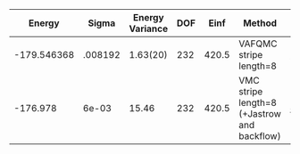 | Energy      | Sigma   | Energy Variance | DOF | Einf  | Method                                       | Reference |
|-------------|---------|-----------------|-----|-------|----------------------------------------------|-----------|
| -179.546368 | .008192 | 1.63(20)        | 232 | 420.5 | VAFQMC stripe length=8                       | [paper](https://journals.aps.org/prb/abstract/10.1103/PhysRevB.107.115133) |
| -176.978    | 6e-03   | 15.46           | 232 | 420.5 | VMC stripe length=8 (+Jastrow and backflow)  | [code](https://github.com/varbench/methods/blob/main/scripts/Hubbard/square_256_P_116_8/VMC-uniform/vmc_hubbard.sh) |
